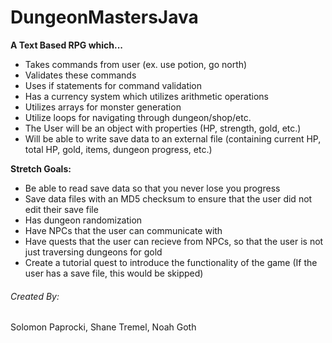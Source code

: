 # DungeonMastersJava

**A Text Based RPG which...**

+ Takes commands from user (ex. use potion, go north)
+ Validates these commands
+ Uses if statements for command validation
+ Has a currency system which utilizes arithmetic operations
+ Utilizes arrays for monster generation
+ Utilize loops for navigating through dungeon/shop/etc.
+ The User will be an object with properties (HP, strength, gold, etc.)
+ Will be able to write save data to an external file (containing current HP, total HP, gold, items, dungeon progress, etc.)

**Stretch Goals:**

+ Be able to read save data so that you never lose you progress
+ Save data files with an MD5 checksum to ensure that the user did not edit their save file
+ Has dungeon randomization
+ Have NPCs that the user can communicate with
+ Have quests that the user can recieve from NPCs, so that the user is not just traversing dungeons for gold
+ Create a tutorial quest to introduce the functionality of the game (If the user has a save file, this would be skipped)

###### Created By: 

Solomon Paprocki, Shane Tremel, Noah Goth
